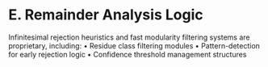 # E. Remainder Analysis Logic

Infinitesimal rejection heuristics and fast modularity filtering systems are proprietary, including:
• Residue class filtering modules
• Pattern-detection for early rejection logic
• Confidence threshold management structures

